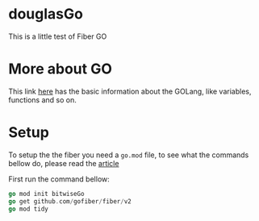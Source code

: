 # douglasGo
This is a little test of Fiber GO

# More about GO
This link [here](https://tour.golang.org/) has the basic information about the GOLang, like variables, functions and so on.

# Setup

To setup the the fiber you need a ```go.mod``` file, to see what the commands bellow do, please read the [article](https://golangbyexample.com/go-mod-tidy/)

First run the command bellow: 

````go
go mod init bitwiseGo
go get github.com/gofiber/fiber/v2
go mod tidy
````